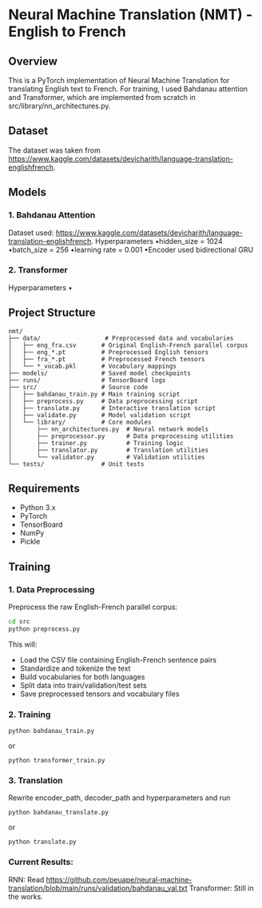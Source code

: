 # Neural Machine Translation (NMT) - English to French

## Overview
This is a PyTorch implementation of Neural Machine Translation for translating English text to French. For training, I used Bahdanau attention and Transformer, which are implemented from scratch in src/library/nn_architectures.py. 

## Dataset
The dataset was taken from https://www.kaggle.com/datasets/devicharith/language-translation-englishfrench. 

## Models
### 1. Bahdanau Attention

Dataset used: https://www.kaggle.com/datasets/devicharith/language-translation-englishfrench. 
Hyperparameters
•hidden_size = 1024  
•batch_size = 256
•learning rate = 0.001
•Encoder used bidirectional GRU

### 2. Transformer

Hyperparameters
•


## Project Structure

```
nmt/
├── data/                  # Preprocessed data and vocabularies
│   ├── eng_fra.csv       # Original English-French parallel corpus
│   ├── eng_*.pt          # Preprocessed English tensors
│   ├── fra_*.pt          # Preprocessed French tensors
│   └── *_vocab.pkl       # Vocabulary mappings
├── models/               # Saved model checkpoints
├── runs/                 # TensorBoard logs
├── src/                  # Source code
│   ├── bahdanau_train.py # Main training script
│   ├── preprocess.py     # Data preprocessing script
│   ├── translate.py      # Interactive translation script
│   ├── validate.py       # Model validation script
│   └── library/          # Core modules
│       ├── nn_architectures.py  # Neural network models
│       ├── preprocessor.py      # Data preprocessing utilities
│       ├── trainer.py           # Training logic
│       ├── translator.py        # Translation utilities
│       └── validator.py         # Validation utilities
└── tests/                # Unit tests

```

## Requirements

- Python 3.x
- PyTorch
- TensorBoard
- NumPy
- Pickle

## Training

### 1. Data Preprocessing

Preprocess the raw English-French parallel corpus:

```bash
cd src
python preprocess.py
```

This will:
- Load the CSV file containing English-French sentence pairs
- Standardize and tokenize the text
- Build vocabularies for both languages
- Split data into train/validation/test sets
- Save preprocessed tensors and vocabulary files

### 2. Training
```
python bahdanau_train.py
```
or 
```
python transformer_train.py
```

### 3. Translation
Rewrite encoder_path, decoder_path and hyperparameters and run
```
python bahdanau_translate.py
```
or 
```
python translate.py
```

### Current Results:
RNN: Read https://github.com/peuape/neural-machine-translation/blob/main/runs/validation/bahdanau_val.txt
Transformer: Still in the works.


